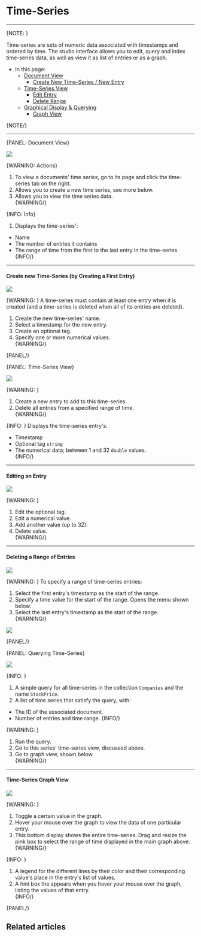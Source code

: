 ﻿# Time-Series
---

{NOTE: }

Time-series are sets of numeric data associated with timestamps and ordered by time. The studio interface 
allows you to edit, query and index time-series data, as well as view it as list of entries or as a graph.  

* In this page:
  * [Document View](../../../studio/database/document-extensions/time-series#document-view)
    * [Create New Time-Series / New Entry](../../../studio/database/document-extensions/time-series#create-new-time-series)
  * [Time-Series View](../../../studio/database/document-extensions/time-series#time-series-view)
    * [Edit Entry](../../../studio/database/document-extensions/time-series#editing-an-entry)
    * [Delete Range](../../../studio/database/document-extensions/time-series#deleting-a-range-of-entries)
  * [Graphical Display & Querying](../../../studio/database/document-extensions/time-series#querying-time-series)
    * [Graph View](../../../studio/database/document-extensions/time-series#time-series-graph-view)

{NOTE/}

---

{PANEL: Document View}

![](images/document-time-series.png)  

{WARNING: Actions}
1. To view a documents' time series, go to its page and click the time-series tab on the right.  
2. Allows you to create a new time series, see more below.  
3. Allows you to view the time series data.  
{WARNING/}

{INFO: Info}
1. Displays the time-series':  

* Name  
* The number of entries it contains  
* The range of time from the first to the last entry in the time-series
{INFO/}  

---

#### Create new Time-Series (by Creating a First Entry)

![](images/new-entry.png)  

{WARNING: }
A time-series must contain at least one entry when it is created (and a time-series is deleted when all 
of its entries are deleted).  
1. Create the new time-series' name.  
2. Select a timestamp for the new entry.  
3. Create an optional tag.  
4. Specify one or more numerical values.  
{WARNING/}

{PANEL/}

{PANEL: Time-Series View}

![](images/time-series-view.png)  

{WARNING: }
1. Create a new entry to add to this time-series.  
2. Delete all entries from a specified range of time.  
{WARNING/}

{INFO: }
Displays the time-series entry's:  

* Timestamp  
* Optional tag `string`  
* The numerical data; between 1 and 32 `double` values.  
{INFO/}  

---

#### Editing an Entry

![](images/time-series-entry.png)  

{WARNING: }
1. Edit the optional tag.  
2. Edit a numerical value.  
3. Add another value (up to 32).  
4. Delete value.  
{WARNING/}

---

#### Deleting a Range of Entries

![](images/delete-range.png)  

{WARNING: }
To specify a range of time-series entries:  
1. Select the first entry's timestamp as the start of the range.  
2. Specify a time value for the start of the range. Opens the menu shown below.  
3. Select the last entry's timestamp as the start of the range.  
{WARNING/}

![](images/delete-range-2.png)  

{PANEL/}

{PANEL: Querying Time-Series}

![](images/time-series-query.png)  

{INFO: }
1. A simple query for all time-series in the collection `Companies` and the name `StockPrice`.
2. A list of time series that satisfy the query, with:  

  * The ID of the associated document.
  * Number of entries and time range.
{INFO/}  

{WARNING: }
1. Run the query.  
2. Go to this series' time-series view, discussed above.  
3. Go to graph view, shown below.  
{WARNING/}

---

#### Time-Series Graph View

![](images/time-series-graph.png)  

{WARNING: }
1. Toggle a certain value in the graph.  
2. Hover your mouse over the graph to view the data of one particular entry.  
3. This bottom display shows the entire time-series. Drag and resize the pink box to select 
the range of time displayed in the main graph above.
{WARNING/}

{INFO: }
1. A legend for the different lines by their color and their corresponding value's place in the 
entry's list of values.  
2. A hint box the appears when you hover your mouse over the graph, listing the values of that entry.  
{INFO/}  

{PANEL/}




## Related articles
